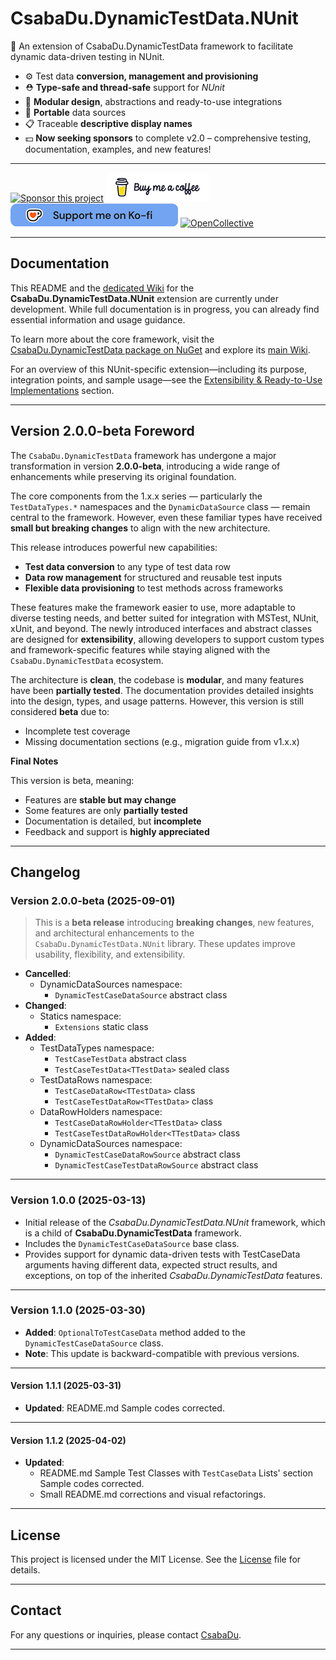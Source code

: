 # CsabaDu.DynamicTestData.NUnit

🎯 An extension of CsabaDu.DynamicTestData framework to facilitate dynamic data-driven testing in NUnit.  

- ⚙️ Test data **conversion, management and provisioning**
- ⛑️ **Type-safe and thread-safe** support for *NUnit*
- 🧩 **Modular design**, abstractions and ready-to-use integrations
- 💼 **Portable** data sources
- 📋 Traceable **descriptive display names**
- 💵 **Now seeking sponsors** to complete v2.0 – comprehensive testing, documentation, examples, and new features!

---

[![Sponsor this project](https://img.shields.io/badge/Sponsor_on_GitHub-💖-ff69b4?style=flat-square)](https://github.com/sponsors/CsabaDu) 
[![Buy me a coffee](https://raw.githubusercontent.com/CsabaDu/CsabaDu.DynamicTestData/refs/heads/master/_Images/white-button_15.png)](https://buymeacoffee.com/csabadu) 
[![Support Me a Ko-fi](https://raw.githubusercontent.com/CsabaDu/CsabaDu.DynamicTestData/refs/heads/master/_Images/SupportMeOnKofi_20.png)](https://ko-fi.com/csabadu) 
[![OpenCollective](https://opencollective.com/static/images/opencollectivelogo-footer-n.svg)](https://opencollective.com/csabadudynamictestdata)  

---

## Documentation

This README and the [dedicated Wiki](https://github.com/CsabaDu/CsabaDu.DynamicTestData.NUnit/wiki) for the **CsabaDu.DynamicTestData.NUnit** extension are currently under development. While full documentation is in progress, you can already find essential information and usage guidance.

To learn more about the core framework, visit the [CsabaDu.DynamicTestData package on NuGet](https://www.nuget.org/packages/CsabaDu.DynamicTestData/2.0.6-beta) and explore its [main Wiki](https://github.com/CsabaDu/CsabaDu.DynamicTestData/wiki).

For an overview of this NUnit-specific extension—including its purpose, integration points, and sample usage—see the [Extensibility & Ready-to-Use Implementations](https://github.com/CsabaDu/CsabaDu.DynamicTestData/wiki/02.08-%F0%9F%93%90-Extensibility-&-Ready-to-Use-Implementations#-nunit) section.

---

## Version 2.0.0-beta Foreword

The `CsabaDu.DynamicTestData` framework has undergone a major transformation in version **2.0.0-beta**, introducing a wide range of enhancements while preserving its original foundation.

The core components from the 1.x.x series — particularly the `TestDataTypes.*` namespaces and the `DynamicDataSource` class — remain central to the framework. However, even these familiar types have received **small but breaking changes** to align with the new architecture.

This release introduces powerful new capabilities:
- **Test data conversion** to any type of test data row
- **Data row management** for structured and reusable test inputs
- **Flexible data provisioning** to test methods across frameworks

These features make the framework easier to use, more adaptable to diverse testing needs, and better suited for integration with MSTest, NUnit, xUnit, and beyond. The newly introduced interfaces and abstract classes are designed for **extensibility**, allowing developers to support custom types and framework-specific features while staying aligned with the `CsabaDu.DynamicTestData` ecosystem.

The architecture is **clean**, the codebase is **modular**, and many features have been **partially tested**. The documentation provides detailed insights into the design, types, and usage patterns. However, this version is still considered **beta** due to:
- Incomplete test coverage
- Missing documentation sections (e.g., migration guide from v1.x.x)

**Final Notes**  

This version is beta, meaning:
  - Features are **stable but may change**  
  - Some features are only **partially tested**  
  - Documentation is detailed, but **incomplete**  
  - Feedback and support is **highly appreciated**  

---

## Changelog  

### **Version 2.0.0-beta** (2025-09-01)

> This is a **beta release** introducing **breaking changes**, new features, and architectural enhancements to the `CsabaDu.DynamicTestData.NUnit` library. These updates improve usability, flexibility, and extensibility.

- **Cancelled**:
  - DynamicDataSources namespace:
    - `DynamicTestCaseDataSource` abstract class
- **Changed**:
  - Statics namespace:
    - `Extensions` static class
- **Added**:
  - TestDataTypes namespace:
    - `TestCaseTestData` abstract class
    - `TestCaseTestData<TTestData>` sealed class
  - TestDataRows namespace:
    - `TestCaseDataRow<TTestData>` class
    - `TestCaseTestDataRow<TTestData>` class
  - DataRowHolders namespace:
    - `TestCaseDataRowHolder<TTestData>` class
    - `TestCaseTestDataRowHolder<TTestData>` class
  - DynamicDataSources namespace:
    - `DynamicTestCaseDataRowSource` abstract class
    - `DynamicTestCaseTestDataRowSource` abstract class

---

### **Version 1.0.0** (2025-03-13)  
- Initial release of the *CsabaDu.DynamicTestData.NUnit* framework, which is a child of **CsabaDu.DynamicTestData** framework.  
- Includes the `DynamicTestCaseDataSource` base class.  
- Provides support for dynamic data-driven tests with TestCaseData arguments having different data, expected struct results, and exceptions, on top of the inherited *CsabaDu.DynamicTestData* features.  

---
### **Version 1.1.0** (2025-03-30)  
- **Added**: `OptionalToTestCaseData` method added to the `DynamicTestCaseDataSource` class.  
- **Note**: This update is backward-compatible with previous versions.  

---
#### **Version 1.1.1** (2025-03-31)  
- **Updated**: README.md Sample codes corrected.  

---
#### **Version 1.1.2** (2025-04-02)  
- **Updated**:  
  - README.md Sample Test Classes with `TestCaseData` Lists' section Sample codes corrected.
  - Small README.md corrections and visual refactorings.

---

## License

This project is licensed under the MIT License. See the [License](LICENSE.txt) file for details.

---

## Contact

For any questions or inquiries, please contact [CsabaDu](https://github.com/CsabaDu).

---
